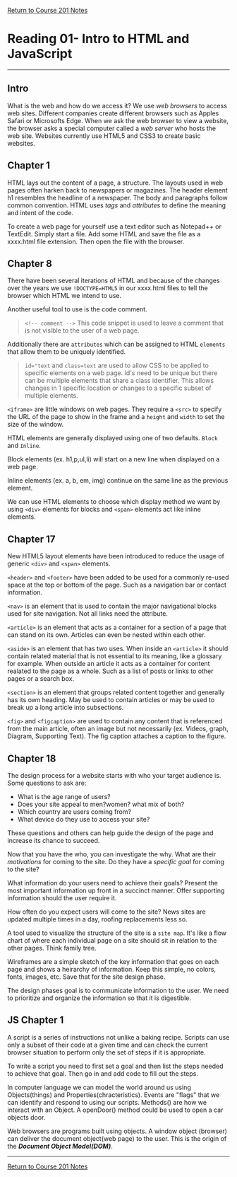 [Return to Course 201 Notes](https://KrisDunning.github.io/201/)

# Reading 01- Intro to HTML and JavaScript

*****

## Intro

 What is the web and how do we access it? We use *web browsers* to access web sites. Different companies create different browsers such as Apples Safari or Microsofts Edge. When we ask the web browser to view a website, the browser asks a special computer called a *web server* who hosts the web site. Websites currently use HTML5 and CSS3 to create basic websites.  

## Chapter 1

 HTML lays out the content of a page, a structure. The layouts used in web pages often harken back to newspapers or magazines. The header element h1 resembles the headline of a newspaper. The body and paragraphs follow common convention. HTML uses *tags* and *attributes* to define the meaning and intent of the code.  

 To create a web page for yourself use a text editor such as Notepad++ or TextEdit. Simply start a file. Add some HTML and save the file as a xxxx.html file extension. Then open the file with the browser.  

## Chapter 8

There have been several iterations of HTML and because of the changes over the years we use `!DOCTYPE=HTML5` in our xxxx.html files to tell the browser which HTML we intend to use.  

Another useful tool to use is the code comment.  
> `<!-- comment -->` This code snippet is used to leave a comment that is not visible to the user of a web page.  

Additionally there are `attributes` which can be assigned to HTML `elements` that allow them to be uniquely identified.  
> `id="text` and `class=text` are used to allow CSS to be applied to specific elements on a web page. Id's need to be unique but there can be multiple elements that share a class identifier. This allows changes in 1 specific location or changes to a specific subset of multiple elements.  

`<iframe>` are little windows on web pages. They require a `<src>` to specify the URL of the page to show in the frame and a `height` and `width` to set the size of the window.  

HTML elements are generally displayed using one of two defaults. `Block` and `Inline`.  

Block elements (ex. h1,p,ul,li) will start on a new line when displayed on a web page.  

Inline elements (ex. a, b, em, img) continue on the same line as the previous element.  

We can use HTML elements to choose which display method we want by using `<div>` elements for blocks and `<span>` elements act like inline elements. 

## Chapter 17

New HTML5 layout elements have been introduced to reduce the usage of generic `<div>` and `<span>` elements.  

`<header>` and `<footer>` have been added to be used for a commonly re-used space at the top or bottom of the page. Such as a navigation bar or contact information.  

`<nav>` is an element that is used to contain the major navigational blocks used for site navigation. Not all links need the attribute.  

`<article>` is an element that acts as a container for a section of a page that can stand on its own. Articles can even be nested within each other.  

`<aside>` is an element that has two uses. When inside an `<article>` it should contain related material that is not essential to its meaning, like a glossary for example. When outside an article it acts as a container for content realated to the page as a whole. Such as a list of posts or links to other pages or a search box.  

`<section>` is an element that groups related content together and generally has its own heading. May be used to contain articles or may be used to break up a long article into subsections.  

`<fig>` and `<figcaption>` are used to contain any content that is referenced from the main article, often an image but not necessarily (ex. Videos, graph, Diagram, Supporting Text). The fig caption attaches a caption to the figure.  

## Chapter 18

The design process for a website starts with who your target audience is. Some questions to ask are:

- What is the age range of users?
- Does your site appeal to men?women? what mix of both?
- Which country are users coming from?
- What device do they use to access your site?

These questions and others can help guide the design of the page and increase its chance to succeed.  

Now that you have the who, you can investigate the why. What are their *motivations* for coming to the site. Do they have a *specific goal* for coming to the site?  

What information do your users need to achieve their goals? Present the most important information up front in a succinct manner. Offer supporting information should the user require it.  

How often do you expect users will come to the site? News sites are updated multiple times in a day, roofing replacements less so.  

A tool used to visualize the structure of the site is a `site map`. It's like a flow chart of where each individual page on a site should sit in relation to the other pages. Think family tree.  

Wireframes are a simple sketch of the key information that goes on each page and shows a heirarchy of information. Keep this simple, no colors, fonts, images, etc. Save that for the site design phase.  

The design phases goal is to communicate information to the user. We need to prioritize and organize the information so that it is digestible.  

## JS Chapter 1

A script is a series of instructions not unlike a baking recipe. Scripts can use only a subset of their code at a given time and can check the current browser situation to perform only the set of steps if it is appropriate.  

To write a script you need to first set a goal and then list the steps needed to achieve that goal. Then go in and add code to fill out the steps. 

In computer language we can model the world around us using Objects(things) and Properties(chracteristics). Events are "flags" that we can identify and respond to using our scripts. Methods() are how we interact with an Object. A openDoor() method could be used to open a car objects door.  

Web browsers are programs built using objects. A window object (browser) can deliver the document object(web page) to the user. This is the origin of the ***Document Object Model(DOM)***.  

*****

[Return to Course 201 Notes](https://KrisDunning.github.io/201/)
